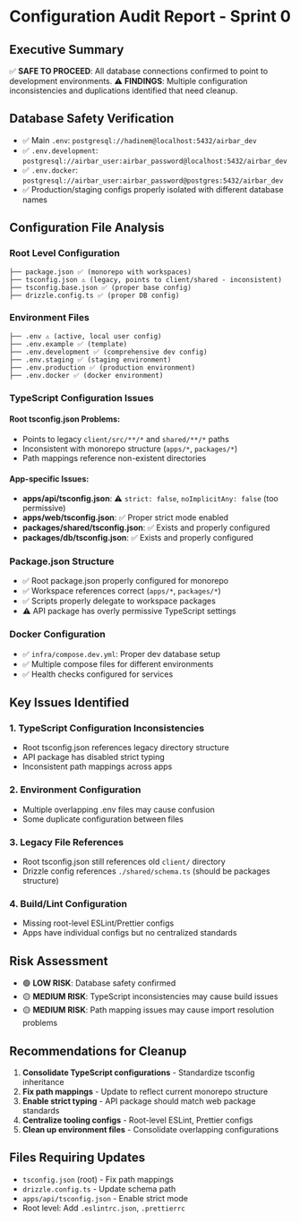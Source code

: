 # Configuration Audit Report - Sprint 0

## Executive Summary
✅ **SAFE TO PROCEED**: All database connections confirmed to point to development environments.
⚠️ **FINDINGS**: Multiple configuration inconsistencies and duplications identified that need cleanup.

## Database Safety Verification
- ✅ Main `.env`: `postgresql://hadinem@localhost:5432/airbar_dev`
- ✅ `.env.development`: `postgresql://airbar_user:airbar_password@localhost:5432/airbar_dev`
- ✅ `.env.docker`: `postgresql://airbar_user:airbar_password@postgres:5432/airbar_dev`
- ✅ Production/staging configs properly isolated with different database names

## Configuration File Analysis

### Root Level Configuration
```
├── package.json ✅ (monorepo with workspaces)
├── tsconfig.json ⚠️ (legacy, points to client/shared - inconsistent)
├── tsconfig.base.json ✅ (proper base config)
├── drizzle.config.ts ✅ (proper DB config)
```

### Environment Files
```
├── .env ⚠️ (active, local user config)
├── .env.example ✅ (template)
├── .env.development ✅ (comprehensive dev config)
├── .env.staging ✅ (staging environment)
├── .env.production ✅ (production environment)  
├── .env.docker ✅ (docker environment)
```

### TypeScript Configuration Issues

#### Root tsconfig.json Problems:
- Points to legacy `client/src/**/*` and `shared/**/*` paths
- Inconsistent with monorepo structure (`apps/*`, `packages/*`)
- Path mappings reference non-existent directories

#### App-specific Issues:
- **apps/api/tsconfig.json**: ⚠️ `strict: false`, `noImplicitAny: false` (too permissive)
- **apps/web/tsconfig.json**: ✅ Proper strict mode enabled
- **packages/shared/tsconfig.json**: ✅ Exists and properly configured
- **packages/db/tsconfig.json**: ✅ Exists and properly configured

### Package.json Structure
- ✅ Root package.json properly configured for monorepo
- ✅ Workspace references correct (`apps/*`, `packages/*`)
- ✅ Scripts properly delegate to workspace packages
- ⚠️ API package has overly permissive TypeScript settings

### Docker Configuration
- ✅ `infra/compose.dev.yml`: Proper dev database setup
- ✅ Multiple compose files for different environments
- ✅ Health checks configured for services

## Key Issues Identified

### 1. TypeScript Configuration Inconsistencies
- Root tsconfig.json references legacy directory structure
- API package has disabled strict typing
- Inconsistent path mappings across apps

### 2. Environment Configuration
- Multiple overlapping .env files may cause confusion
- Some duplicate configuration between files

### 3. Legacy File References
- Root tsconfig.json still references old `client/` directory
- Drizzle config references `./shared/schema.ts` (should be packages structure)

### 4. Build/Lint Configuration
- Missing root-level ESLint/Prettier configs
- Apps have individual configs but no centralized standards

## Risk Assessment
- 🟢 **LOW RISK**: Database safety confirmed
- 🟡 **MEDIUM RISK**: TypeScript inconsistencies may cause build issues
- 🟡 **MEDIUM RISK**: Path mapping issues may cause import resolution problems

## Recommendations for Cleanup
1. **Consolidate TypeScript configurations** - Standardize tsconfig inheritance
2. **Fix path mappings** - Update to reflect current monorepo structure  
3. **Enable strict typing** - API package should match web package standards
4. **Centralize tooling configs** - Root-level ESLint, Prettier configs
5. **Clean up environment files** - Consolidate overlapping configurations

## Files Requiring Updates
- `tsconfig.json` (root) - Fix path mappings
- `drizzle.config.ts` - Update schema path
- `apps/api/tsconfig.json` - Enable strict mode
- Root level: Add `.eslintrc.json`, `.prettierrc`